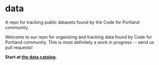 # data

A repo for tracking public datasets found by the Code for Portland community.

Welcome to our repo for organizing and tracking data found by Code for Portland community. This is most definitely a work in progress -- send us pull requests!

**Start at [the data catalog](./data_catalog.md).**
